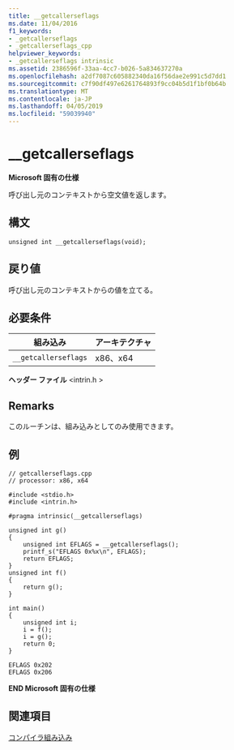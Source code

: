 ```yaml
---
title: __getcallerseflags
ms.date: 11/04/2016
f1_keywords:
- _getcallerseflags
- _getcallerseflags_cpp
helpviewer_keywords:
- _getcallerseflags intrinsic
ms.assetid: 2386596f-33aa-4cc7-b026-5a834637270a
ms.openlocfilehash: a2df7087c605882340da16f56dae2e991c5d7dd1
ms.sourcegitcommit: c7f90df497e6261764893f9cc04b5d1f1bf0b64b
ms.translationtype: MT
ms.contentlocale: ja-JP
ms.lasthandoff: 04/05/2019
ms.locfileid: "59039940"
---
```

# <a name="getcallerseflags"></a>__getcallerseflags

**Microsoft 固有の仕様**

呼び出し元のコンテキストから空文値を返します。

## <a name="syntax"></a>構文

```
unsigned int __getcallerseflags(void);
```

## <a name="return-value"></a>戻り値

呼び出し元のコンテキストからの値を立てる。

## <a name="requirements"></a>必要条件

|組み込み|アーキテクチャ|
|---------------|------------------|
|`__getcallerseflags`|x86、x64|

**ヘッダー ファイル** \<intrin.h >

## <a name="remarks"></a>Remarks

このルーチンは、組み込みとしてのみ使用できます。

## <a name="example"></a>例

```
// getcallerseflags.cpp
// processor: x86, x64

#include <stdio.h>
#include <intrin.h>

#pragma intrinsic(__getcallerseflags)

unsigned int g()
{
    unsigned int EFLAGS = __getcallerseflags();
    printf_s("EFLAGS 0x%x\n", EFLAGS);
    return EFLAGS;
}
unsigned int f()
{
    return g();
}

int main()
{
    unsigned int i;
    i = f();
    i = g();
    return 0;
}
```

```Output
EFLAGS 0x202
EFLAGS 0x206
```

**END Microsoft 固有の仕様**

## <a name="see-also"></a>関連項目

[コンパイラ組み込み](../intrinsics/compiler-intrinsics.md)